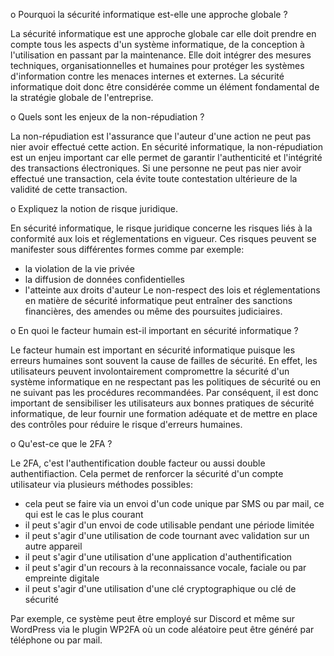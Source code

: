 o Pourquoi la sécurité informatique est-elle une approche globale ?

La sécurité informatique est une approche globale car elle doit prendre en compte tous les aspects d'un système informatique, de la conception à l'utilisation en passant par la maintenance. Elle doit intégrer des mesures techniques, organisationnelles et humaines pour protéger les systèmes d'information contre les menaces internes et externes. La sécurité informatique doit donc être considérée comme un élément fondamental de la stratégie globale de l'entreprise.

o Quels sont les enjeux de la non-répudiation ?

La non-répudiation est l'assurance que l'auteur d'une action ne peut pas nier avoir effectué cette action. En sécurité informatique, la non-répudiation est un enjeu important car elle permet de garantir l'authenticité et l'intégrité des transactions électroniques. Si une personne ne peut pas nier avoir effectué une transaction, cela évite toute contestation ultérieure de la validité de cette transaction.

o Expliquez la notion de risque juridique.

En sécurité informatique, le risque juridique concerne les risques liés à la conformité aux lois et réglementations en vigueur. Ces risques peuvent se manifester sous différentes formes comme par exemple:
- la violation de la vie privée
- la diffusion de données confidentielles
- l'atteinte aux droits d'auteur
Le non-respect des lois et réglementations en matière de sécurité informatique peut entraîner des sanctions financières, des amendes ou même des poursuites judiciaires.

o En quoi le facteur humain est-il important en sécurité informatique ?

Le facteur humain est important en sécurité informatique puisque les erreurs humaines sont souvent la cause de failles de sécurité. En effet, les utilisateurs peuvent involontairement compromettre la sécurité d'un système informatique en ne respectant pas les politiques de sécurité ou en ne suivant pas les procédures recommandées. Par conséquent, il est donc important de sensibiliser les utilisateurs aux bonnes pratiques de sécurité informatique, de leur fournir une formation adéquate et de mettre en place des contrôles pour réduire le risque d'erreurs humaines.

o Qu'est-ce que le 2FA ?

Le 2FA, c'est l'authentification double facteur ou aussi double authentifiaction. Cela permet de renforcer la sécurité d'un compte utilisateur via plusieurs méthodes possibles:
- cela peut se faire via un envoi d'un code unique par SMS ou par mail, ce qui est le cas le plus courant
- il peut s'agir d'un envoi de code utilisable pendant une période limitée
- il peut s'agir d'une utilisation de code tournant avec validation sur un autre appareil
- il peut s'agir d'une utilisation d'une application d'authentification
- il peut s'agir d'un recours à la reconnaissance vocale, faciale ou par empreinte digitale
- il peut s'agir d'une utilisation d'une clé cryptographique ou clé de sécurité

Par exemple, ce système peut être employé sur Discord et même sur WordPress via le plugin WP2FA où un code aléatoire peut être généré par téléphone ou par mail.
